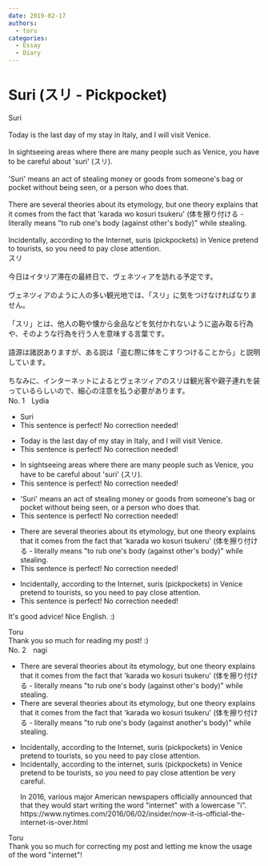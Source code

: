 ```yaml
---
date: 2019-02-17
authors:
  - toru
categories:
  - Essay
  - Diary
---
```


<h1 id="subject_show">Suri (スリ - Pickpocket)</h1>
<div class="date" hidden>Feb 17, 2019 14:10</div>
<div id="post"><div id="body_show_ori">
Suri<br/><br/>Today is the last day of my stay in Italy, and I will visit Venice.<br/><br/>In sightseeing areas where there are many people such as Venice, you have to be careful about 'suri' (スリ).<br/><br/>'Suri' means an act of stealing money or goods from someone's bag or pocket without being seen, or a person who does that.<br/><br/>There are several theories about its etymology, but one theory explains that it comes from the fact that 'karada wo kosuri tsukeru' (体を擦り付ける - literally means "to rub one's body (against other's body)" while stealing.<br/><br/>Incidentally, according to the Internet, suris (pickpockets) in Venice pretend to tourists, so you need to pay close attention.
</div></div>

<!-- more -->

<div id="post_ja"><div id="body_show_mo">
スリ<br/><br/>今日はイタリア滞在の最終日で、ヴェネツィアを訪れる予定です。<br/><br/>ヴェネツィアのように人の多い観光地では、「スリ」に気をつけなければなりません。<br/><br/>「スリ」とは、他人の鞄や懐から金品などを気付かれないように盗み取る行為や、そのような行為を行う人を意味する言葉です。<br/><br/>語源は諸説ありますが、ある説は「盗む際に体をこすりつけることから」と説明しています。<br/><br/>ちなみに、インターネットによるとヴェネツィアのスリは観光客や親子連れを装っているらしいので、細心の注意を払う必要があります。
</div></div>
<div id="block"><div class="first_name"> No. 1　<span class="just_name">Lydia</span></div><div id="block2">
<ul class="correction_field">
<li class="incorrect">Suri</li>
<li class="corrected perfect">This sentence is perfect! No correction needed!</li>
</ul>
<ul class="correction_field">
<li class="incorrect">Today is the last day of my stay in Italy, and I will visit Venice.</li>
<li class="corrected perfect">This sentence is perfect! No correction needed!</li>
</ul>
<ul class="correction_field">
<li class="incorrect">In sightseeing areas where there are many people such as Venice, you have to be careful about 'suri' (スリ).</li>
<li class="corrected perfect">This sentence is perfect! No correction needed!</li>
</ul>
<ul class="correction_field">
<li class="incorrect">'Suri' means an act of stealing money or goods from someone's bag or pocket without being seen, or a person who does that.</li>
<li class="corrected perfect">This sentence is perfect! No correction needed!</li>
</ul>
<ul class="correction_field">
<li class="incorrect">There are several theories about its etymology, but one theory explains that it comes from the fact that 'karada wo kosuri tsukeru' (体を擦り付ける - literally means "to rub one's body (against other's body)" while stealing.</li>
<li class="corrected perfect">This sentence is perfect! No correction needed!</li>
</ul>
<ul class="correction_field">
<li class="incorrect">Incidentally, according to the Internet, suris (pickpockets) in Venice pretend to tourists, so you need to pay close attention.</li>
<li class="corrected perfect">This sentence is perfect! No correction needed!</li>
</ul>
<p class="comment_small">
 It's good advice! Nice English. :)
</p>

</div><div class="name"><span class="just_name">Toru</span><br>
Thank you so much for reading my post! :)
</div>
</div>
<div id="block"><div class="first_name"> No. 2　<span class="just_name">nagi</span></div><div id="block2">
<ul class="correction_field">
<li class="incorrect">There are several theories about its etymology, but one theory explains that it comes from the fact that 'karada wo kosuri tsukeru' (体を擦り付ける - literally means "to rub one's body (against other's body)" while stealing.</li>
<li class="corrected correct">
There are several theories about its etymology, but one theory explains that it comes from the fact that 'karada wo kosuri tsukeru' (体を擦り付ける - literally means "to rub one's body (against <span class="f_blue"><span class="f_bold">an</span></span>other's body)" while stealing.
</li>
</ul>
<ul class="correction_field">
<li class="incorrect">Incidentally, according to the Internet, suris (pickpockets) in Venice pretend to tourists, so you need to pay close attention.</li>
<li class="corrected correct">
Incidentally, according to the <span class="f_blue"><span class="f_bold">i</span></span>nternet, suris (pickpockets) in Venice pretend to <span class="f_blue"><span class="f_bold">be</span></span> tourists, so you need to <span class="sline">pay close attention</span> <span class="f_blue"><span class="f_bold">be very careful</span></span>. 
<p class="correction_comment">In 2016, various major American newspapers officially announced that that they would start writing the word "internet" with a lowercase "i". <br/>https://www.nytimes.com/2016/06/02/insider/now-it-is-official-the-internet-is-over.html</p>
</li>
</ul>
</div><div class="name"><span class="just_name">Toru</span><br>
Thank you so much for correcting my post and letting me know the usage of the word "internet"!
</div>
</div>
